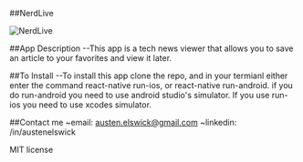 ##NerdLive

![NerdLive](./NerdLive.jpg)

##App Description
--This app is a tech news viewer that allows you to save an article to your favorites and view it later.

##To Install
--To install this app clone the repo, and in your termianl either enter the command react-native run-ios, or react-native run-android. if you do run-android you need to use android studio's simulator. If you use run-ios you need to use xcodes simulator.

##Contact me
~email: austen.elswick@gmail.com
~linkedin: /in/austenelswick

MIT license

